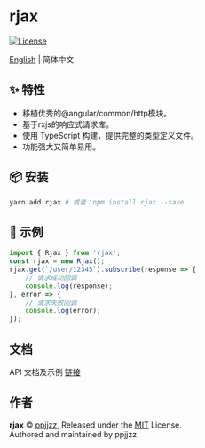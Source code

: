 # rjax

[![License](https://img.shields.io/badge/license-MIT-green.svg)](/LICENSE)

[English](./README.md) | 简体中文

## ✨ 特性

- 移植优秀的@angular/common/http模块。
- 基于rxjs的响应式请求库。
- 使用 TypeScript 构建，提供完整的类型定义文件。
- 功能强大又简单易用。

## 📦 安装

```bash
yarn add rjax # 或者：npm install rjax --save
```

## 🔨 示例

```js
import { Rjax } from 'rjax';
const rjax = new Rjax();
rjax.get(`/user/12345`).subscribe(response => {
    // 请求成功回调
    console.log(response);
}, error => {
    // 请求失败回调
    console.log(error);
});
```

## 文档
API 文档及示例 [链接]()

## 作者

**rjax** © [ppjjzz](https://github.com/ppjjzz), Released under the [MIT](./LICENSE) License.<br>
Authored and maintained by ppjjzz.